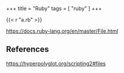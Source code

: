 +++
title = "Ruby"
tags = [ "ruby" ]
+++

{{< r "a.rb" >}}

<https://docs.ruby-lang.org/en/master/File.html>

## References

<https://hyperpolyglot.org/scripting2#files>
